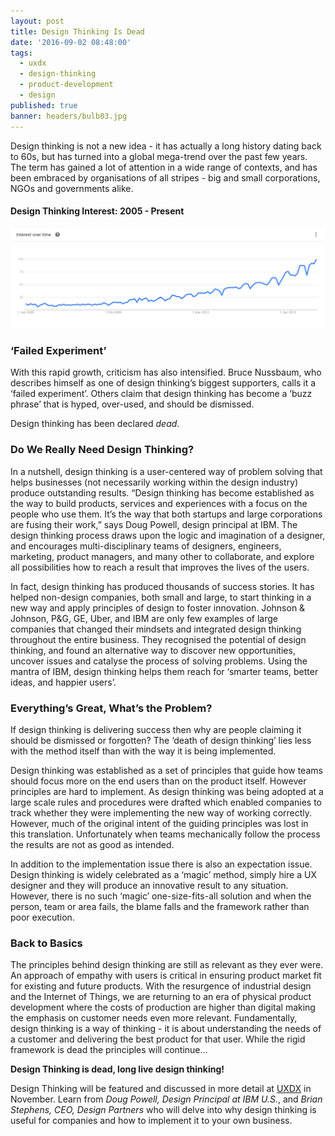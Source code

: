 ```yaml
---
layout: post
title: Design Thinking Is Dead
date: '2016-09-02 08:48:00'
tags:
  - uxdx
  - design-thinking
  - product-development
  - design
published: true
banner: headers/bulb03.jpg
---
```


Design thinking is not a new idea - it has actually a long history dating back to 60s, but has turned into a global mega-trend over the past few years. The term has gained a lot of attention in a wide range of contexts, and has been embraced by organisations of all stripes - big and small corporations, NGOs and governments alike.

#### Design Thinking Interest: 2005 - Present

![](/images/design-thinking.PNG)

### ‘Failed Experiment’

With this rapid growth, criticism has also intensified. Bruce Nussbaum, who describes himself as one of design thinking’s biggest supporters, calls it a ‘failed experiment’. Others claim that design thinking has become a ‘buzz phrase’ that is hyped, over-used, and should be dismissed.

Design thinking has been declared *dead*.

### Do We Really Need Design Thinking?

In a nutshell, design thinking is a user-centered way of problem solving that helps businesses (not necessarily working within the design industry) produce outstanding results. “Design thinking has become established as the way to build products, services and experiences with a focus on the people who use them. It’s the way that both startups and large corporations are fusing their work,” says Doug Powell, design principal at IBM. The design thinking process draws upon the logic and imagination of a designer, and encourages multi-disciplinary teams of designers, engineers, marketing, product managers, and many other to collaborate, and explore all possibilities how to reach a result that improves the lives of the users.

In fact, design thinking has produced thousands of success stories. It has helped non-design companies, both small and large, to start thinking in a new way and apply principles of design to foster innovation. Johnson & Johnson, P&G, GE, Uber, and IBM are only few examples of large companies that changed their mindsets and integrated design thinking throughout the entire business. They recognised the potential of design thinking, and found an alternative way to discover new opportunities, uncover issues and catalyse the process of solving problems. Using the mantra of IBM, design thinking helps them reach for ‘smarter teams, better ideas, and happier users’.

### Everything’s Great, What’s the Problem?
If design thinking is delivering success then why are people claiming it should be dismissed or forgotten? The ‘death of design thinking’ lies less with the method itself than with the way it is being implemented. 

Design thinking was established as a set of principles that guide how teams should focus more on the end users than on the product itself. However principles are hard to implement. As design thinking was being adopted at a large scale rules and procedures were drafted which enabled companies to track whether they were implementing the new way of working correctly. However, much of the original intent of the guiding principles was lost in this translation. Unfortunately when teams mechanically follow the process the results are not as good as intended.

In addition to the implementation issue there is also an expectation issue. Design thinking is widely celebrated as a ‘magic’ method, simply hire a UX designer and they will produce an innovative result to any situation. However, there is no such ‘magic’ one-size-fits-all solution and when the person, team or area fails, the blame falls and the framework rather than poor execution. 

### Back to Basics

The principles behind design thinking are still as relevant as they ever were. An approach of empathy with users is critical in ensuring product market fit for existing and future products. With the resurgence of industrial design and the Internet of Things, we are returning to an era of physical product development where the costs of production are higher than digital making the emphasis on customer needs even more relevant. Fundamentally, design thinking is a way of thinking - it is about understanding the needs of a customer and delivering the best product for that user. While the rigid framework is dead the principles will continue... 

**Design Thinking is dead, long live design thinking!**

Design Thinking will be featured and discussed in more detail at [UXDX](https://uxdxconf.com/#/) in November. Learn from *Doug Powell, Design Principal at IBM U.S.*, and *Brian Stephens, CEO, Design Partners* who will delve into why design thinking is useful for companies and how to implement it to your own business.

